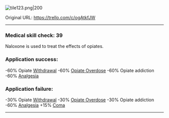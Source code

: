 ![tile123.png\|200](/Items/Naloxone%20-%20Attachments/6718845db30472d958dd7d9c.png)

Original URL: https://trello.com/c/ogAtkfJW

---

### Medical skill check: 39

Naloxone is used to treat the effects of opiates.

### Application success:

\-60% Opiate [Withdrawal](../Head_Brain/Withdrawal.md)
\-60% [Opiate Overdose](../Head_Brain/Opiate%20Overdose.md)
\-60% Opiate addiction
\-60% [Analgesia](../Torso/Analgesia.md)

### Application failure:

\-30% Opiate [Withdrawal](../Head_Brain/Withdrawal.md)
\-30% [Opiate Overdose](../Head_Brain/Opiate%20Overdose.md)
\-30% Opiate addiction
\-60% [Analgesia](../Torso/Analgesia.md)
\+15% [Coma](../Head_Brain/Coma.md)

---

